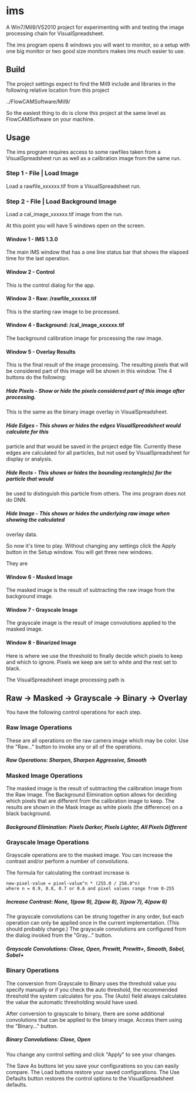 # ims

A Win7/Mil9/VS2010 project for experimenting with and testing the image processing chain 
for VisualSpreadsheet.

The ims program opens 8 windows you will want to monitor, so a setup with one big monitor
or two good size monitors makes ims much easier to use.

##  Build

The project settings expect to find the Mil9 include and libraries in the following
relative location from this project

../FlowCAMSoftware/Mil9/

So the easiest thing to do is clone this project at the same level as FlowCAMSoftware
on your machine.


##  Usage

The ims program requires access to some rawfiles taken from a VisualSpreadsheet
run as well as a calibration image from the same run.

### Step 1 - File | Load Image

Load a rawfile_xxxxxx.tif from a VisualSpreadsheet run.

### Step 2 - File | Load Background Image

Load a cal_image_xxxxxx.tif image from the run.


At this point you will have 5 windows open on the screen.

#### Window 1 - IMS 1.3.0

The main IMS window that has a one line status bar that shows the elapsed
time for the last operation.


#### Window 2 - Control

This is the control dialog for the app.


#### Window 3 - Raw: <some-path>/rawfile_xxxxxx.tif

This is the starting raw image to be processed.


#### Window 4 - Background: <some-path>/cal_image_xxxxxx.tif

The background calibration image for processing the raw image.


#### Window 5 - Overlay Results

This is the final result of the image processing. The resulting pixels that
will be considered part of this image will be shown in this window. The
4 buttons do the following:

##### Hide Pixels - Show or hide the pixels considered part of this image after processing.
This is the same as the binary image overlay in VisualSpreadsheet.

##### Hide Edges - This shows or hides the edges VisualSpreadsheet would calculate for this 
particle and that would be saved in the project edge file. Currently these edges are
calculated for all particles, but not used by VisualSpreadsheet for display or analysis.

##### Hide Rects - This shows or hides the bounding rectangle(s) for the particle that would
be used to distinguish this particle from others. The ims program does not do DNN.

##### Hide Image - This shows or hides the underlying raw image when showing the calculated
overlay data.


So now it's time to play. Without changing any settings click the Apply button
in the Setup window. You will get three new windows. 

They are

#### Window 6 - Masked Image

The masked image is the result of subtracting the raw image from the background image.


#### Window 7 - Grayscale Image

The grayscale image is the result of image convolutions applied to the masked image.


#### Window 8 - Binarized Image

Here is where we use the threshold to finally decide which pixels to keep and which
to ignore. Pixels we keep are set to white and the rest set to black.


The VisualSpreadsheet image processing path is

## Raw -> Masked -> Grayscale -> Binary -> Overlay


You have the following control operations for each step.


### Raw Image Operations

These are all operations on the raw camera image which may be color. Use the "Raw..."
button to invoke any or all of the operations.

##### Raw Operations: Sharpen, Sharpen Aggressive, Smooth



### Masked Image Operations

The masked image is the result of subtracting the calibration image from the Raw Image.
The Background Elimination option allows for deciding which pixels that are different
from the calibration image to keep. The results are shown in the Mask Image as white
pixels (the difference) on a black background.

##### Background Elimination: Pixels Darker, Pixels Lighter, All Pixels Different


### Grayscale Image Operations

Grayscale operations are to the masked image. You can increase the contrast and/or
perform a number of convolutions.

The formula for calculating the contrast increase is

	new-pixel-value = pixel-value^n * (255.0 / 256.0^n)   
	where n = 0.9, 0.8, 0.7 or 0.6 and pixel values range from 0-255

##### Increase Contrast: None, 1(pow 9), 2(pow 8), 3(pow 7), 4(pow 6)

The grayscale convolutions can be strung together in any order, but each operation
can only be applied once in the current implementation. (This should probably
change.) The grayscale convolutions are configured from the dialog invoked from
the "Gray..." button.

##### Grayscale Convolutions: Close, Open, Prewitt, Prewitt+, Smooth, Sobel, Sobel+


### Binary Operations

The conversion from Grayscale to Binary uses the threshold value you specify
manually or if you check the auto threshold, the recommended threshold the
system calculates for you. The (Auto) field always calculates the value the
automatic thresholding would have used.

After conversion to grayscale to binary, there are some additional convolutions
that can be applied to the binary image. Access them using the "Binary..." button.

##### Binary Convolutions: Close, Open


You change any control setting and click "Apply" to see your changes.

The Save As buttons let you save your configurations so you can easily compare.
The Load buttons restore your saved configurations.
The Use Defaults button restores the control options to the VisualSpreadsheet
defaults.
